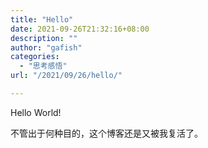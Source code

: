 ```yaml
---
title: "Hello"
date: 2021-09-26T21:32:16+08:00
description: ""
author: "gafish"
categories:
  - "思考感悟"
url: "/2021/09/26/hello/"

---
```


Hello World!

不管出于何种目的，这个博客还是又被我复活了。

